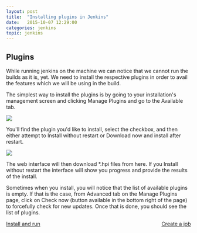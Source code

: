 ```yaml
---
layout: post
title:  "Installing plugins in Jenkins"
date:   2015-10-07 12:29:00
categories: jenkins
topic: jenkins
---
```


## Plugins

While running jenkins on the machine we can notice that we cannot run the builds as it is, yet. We need to install the respective plugins in order to avail the features which we will be using in the build.

The simplest way to install the plugins is by going to your installation's management screen and clicking Manage Plugins and go to the Available tab. 

<img src="{{site.baseurl}}/images/jenkins/plugins/jenkins-plugin.png"/>

You'll find the plugin you'd like to install, select the checkbox, and then either attempt to Install without restart or Download now and install after restart.

<img src="{{site.baseurl}}/images/jenkins/plugins/jenkins-plugin-1.png"/>

The web interface will then download *.hpi files from here. If you Install without restart the interface will show you progress and provide the results of the install.

Sometimes when you install, you will notice that the list of available plugins is empty. If that is the case, from Advanced tab on the Manage Plugins page, click on Check now (button available in the bottom right of the page) to forcefully check for new updates. Once that is done, you should see the list of plugins.

<a style="float:left" href="{{ post.url | prepend: site.baseurl }}jenkins/2015/10/07/install-and-run.html"> Install and run</a>

<a style="float:right" href="{{ post.url | prepend: site.baseurl }}jenkins/2015/10/07/create-job.html"> Create a job</a>
